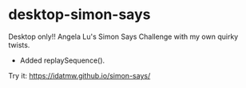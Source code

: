 # desktop-simon-says
Desktop only!!
Angela Lu's Simon Says Challenge with my own quirky twists.
- Added replaySequence().

Try it: https://idatmw.github.io/simon-says/
